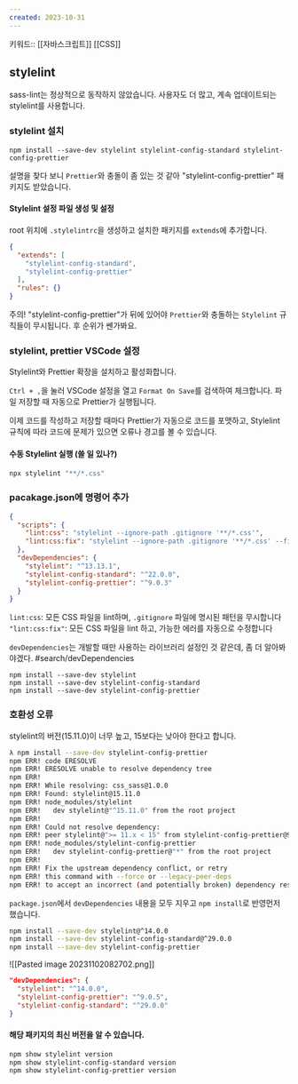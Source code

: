 ```yaml
---
created: 2023-10-31
---
```

키워드:: [[자바스크립트]] [[CSS]]

## stylelint

sass-lint는 정상적으로 동작하지 않았습니다. 사용자도 더 많고, 계속 업데이트되는 stylelint를 사용합니다.

### stylelint 설치

```shell
npm install --save-dev stylelint stylelint-config-standard stylelint-config-prettier
```

설명을 찾다 보니 `Prettier`와 충돌이 좀 있는 것 같아 "stylelint-config-prettier" 패키지도 받았습니다.

#### Stylelint 설정 파일 생성 및 설정

root 위치에 `.stylelintrc`을 생성하고 설치한 패키지를 `extends`에 추가합니다.

```json
{ 
  "extends": [ 
    "stylelint-config-standard", 
    "stylelint-config-prettier" 
  ],
  "rules": {}
}
```

주의! "stylelint-config-prettier"가 뒤에 있어야 `Prettier`와 충돌하는 `Stylelint` 규칙들이 무시됩니다. 후 순위가 쎈가봐요.

### stylelint, prettier VSCode 설정

Stylelint와 Prettier 확장을 설치하고 활성화합니다.

`Ctrl + ,`을 눌러 VSCode 설정을 열고 `Format On Save`를 검색하여 체크합니다. 파일 저장할 때 자동으로 Prettier가 실행됩니다.

이제 코드를 작성하고 저장할 때마다 Prettier가 자동으로 코드를 포맷하고, Stylelint 규칙에 따라 코드에 문제가 있으면 오류나 경고를 볼 수 있습니다.

#### 수동 Stylelint 실행 (쓸 일 있나?)

```bash
npx stylelint "**/*.css"
```

### pacakage.json에 명령어 추가

```json
{
  "scripts": {
    "lint:css": "stylelint --ignore-path .gitignore '**/*.css'",
    "lint:css:fix": "stylelint --ignore-path .gitignore '**/*.css' --fix"
  },
  "devDependencies": {
    "stylelint": "^13.13.1",
    "stylelint-config-standard": "^22.0.0",
    "stylelint-config-prettier": "^9.0.3"
  }
}
```

`lint:css`: 모든 CSS 파일을 lint하며, `.gitignore` 파일에 명시된 패턴을 무시합니다
`"lint:css:fix"`: 모든 CSS 파일을 lint 하고, 가능한 에러를 자동으로 수정합니다

`devDependencies`는 개발할 때만 사용하는 라이브러리 설정인 것 같은데, 좀 더 알아봐야겠다. #search/devDependencies

```
npm install --save-dev stylelint
npm install --save-dev stylelint-config-standard
npm install --save-dev stylelint-config-prettier
```

### 호환성 오류

stylelint의 버전(15.11.0)이 너무 높고, 15보다는 낮아야 한다고 합니다.

```bash
λ npm install --save-dev stylelint-config-prettier
npm ERR! code ERESOLVE
npm ERR! ERESOLVE unable to resolve dependency tree
npm ERR!
npm ERR! While resolving: css_sass@1.0.0
npm ERR! Found: stylelint@15.11.0
npm ERR! node_modules/stylelint
npm ERR!   dev stylelint@"^15.11.0" from the root project
npm ERR!
npm ERR! Could not resolve dependency:
npm ERR! peer stylelint@">= 11.x < 15" from stylelint-config-prettier@9.0.5
npm ERR! node_modules/stylelint-config-prettier
npm ERR!   dev stylelint-config-prettier@"*" from the root project
npm ERR!
npm ERR! Fix the upstream dependency conflict, or retry
npm ERR! this command with --force or --legacy-peer-deps
npm ERR! to accept an incorrect (and potentially broken) dependency resolution.
```

`package.json`에서 `devDependencies` 내용을 모두 지우고 `npm install`로 반영먼저 했습니다.

```bash
npm install --save-dev stylelint@^14.0.0
npm install --save-dev stylelint-config-standard@^29.0.0
npm install --save-dev stylelint-config-prettier
```

![[Pasted image 20231102082702.png]]

```json
"devDependencies": {
  "stylelint": "^14.0.0",
  "stylelint-config-prettier": "^9.0.5",
  "stylelint-config-standard": "^29.0.0"
}
```

#### 해당 패키지의 최신 버전을 알 수 있습니다.

```bash
npm show stylelint version
npm show stylelint-config-standard version
npm show stylelint-config-prettier version
```